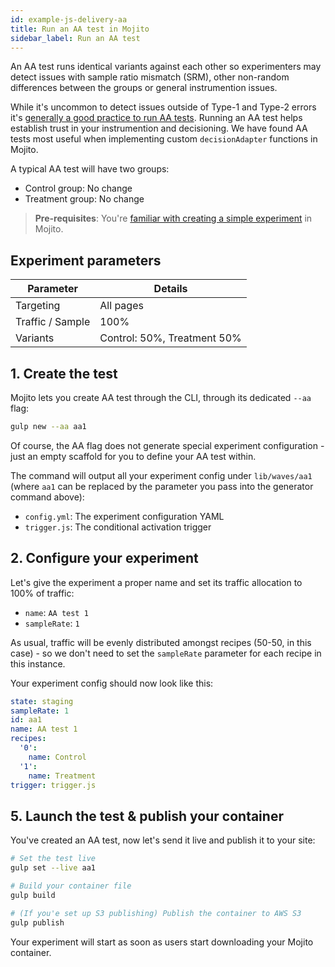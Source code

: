 ```yaml
---
id: example-js-delivery-aa
title: Run an AA test in Mojito
sidebar_label: Run an AA test
---
```


An AA test runs identical variants against each other so experimenters may detect issues with sample ratio mismatch (SRM), other non-random differences between the groups or general instrumention issues. 

While it's uncommon to detect issues outside of Type-1 and Type-2 errors it's [generally a good practice to run AA tests](https://cxl.com/blog/aa-testing-waste-time/). Running an AA test helps establish trust in your instrumention and decisioning. We have found AA tests most useful when implementing custom `decisionAdapter` functions in Mojito.

A typical AA test will have two groups:

 - Control group: No change
 - Treatment group: No change

> **Pre-requisites**: 
> You're [familiar with creating a simple experiment](example-js-delivery-simple-ab) in Mojito. 

## Experiment parameters

| Parameter | Details |
|------------------|---------------------------------------------------------------------------|
| Targeting | All pages |
| Traffic / Sample | 100% |
| Variants | Control: 50%, Treatment 50% |

## 1. Create the test 

Mojito lets you create AA test through the CLI, through its dedicated `--aa` flag:

```sh
gulp new --aa aa1
```

Of course, the AA flag does not generate special experiment configuration - just an empty scaffold for you to define your AA test within.

The command will output all your experiment config under `lib/waves/aa1` (where `aa1` can be replaced by the parameter you pass into the generator command above):

 - `config.yml`: The experiment configuration YAML
 - `trigger.js`: The conditional activation trigger 

## 2. Configure your experiment

Let's give the experiment a proper name and set its traffic allocation to 100% of traffic:

 - `name`: `AA test 1`
 - `sampleRate`: `1`

As usual, traffic will be evenly distributed amongst recipes (50-50, in this case) - so we don't need to set the `sampleRate` parameter for each recipe in this instance.

Your experiment config should now look like this:

```yml
state: staging
sampleRate: 1
id: aa1
name: AA test 1
recipes:
  '0':
    name: Control
  '1':
    name: Treatment
trigger: trigger.js
```

## 5. Launch the test & publish your container

You've created an AA test, now let's send it live and publish it to your site:

```sh
# Set the test live
gulp set --live aa1

# Build your container file
gulp build

# (If you'e set up S3 publishing) Publish the container to AWS S3
gulp publish
```

Your experiment will start as soon as users start downloading your Mojito container.
